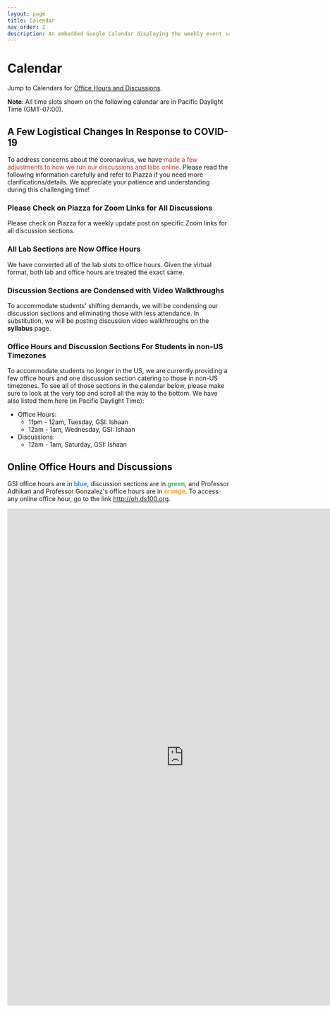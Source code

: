```yaml
---
layout: page
title: Calendar
nav_order: 2
description: An embedded Google Calendar displaying the weekly event schedule.
---
```


# Calendar

Jump to Calendars for [Office Hours and Discussions](#oh).

**Note**: All time slots shown on the following calendar are in Pacific Daylight Time (GMT-07:00).

<style>
.fc table {
  margin-bottom: 0;
}
</style>

## A Few Logistical Changes In Response to COVID-19

To address concerns about the coronavirus, we have <span style="color:#C0392B">made a few adjustments to how we run our discussions and labs online</span>. Please read the following information carefully and refer to Piazza if you need more clarifications/details. We appreciate your patience and understanding during this challenging time!

### Please Check on Piazza for Zoom Links for All Discussions

Please check on Piazza for a weekly update post on specific Zoom links for all discussion sections.

### All Lab Sections are Now Office Hours

We have converted all of the lab slots to office hours. Given the virtual format, both lab and office hours are treated the exact same.

### Discussion Sections are Condensed with Video Walkthroughs

To accommodate students' shifting demands, we will be condensing our discussion sections and eliminating those with less attendance. In substitution, we will be posting discussion video walkthroughs on the **syllabus** page.

### Office Hours and Discussion Sections For Students in non-US Timezones

To accommodate students no longer in the US, we are currently providing a few office hours and one discussion section catering to those in non-US timezones. To see all of those sections in the calendar below, please make sure to look at the very top and scroll all the way to the bottom. We have also listed them here (in Pacific Daylight Time):
- Office Hours:
  - 11pm - 12am, Tuesday, GSI: Ishaan
  - 12am - 1am, Wednesday, GSI: Ishaan
- Discussions:
  - 12am - 1am, Saturday, GSI: Ishaan


<a name = 'oh'></a>

## Online Office Hours and Discussions

<a name = 'loc'></a>

GSI office hours are in <span style="color:DodgerBlue">**blue**</span>, discussion sections are in <span style="color:MediumSeaGreen">**green**</span>, and Professor Adhikari and Professor Gonzalez's office hours are in <span style="color:Orange">**orange**</span>. To access any online office hour, go to the link <http://oh.ds100.org>.

<iframe src="https://calendar.google.com/calendar/embed?height=1125&amp;wkst=1&amp;bgcolor=%23ffffff&amp;ctz=America%2FLos_Angeles&amp;src=YmVya2VsZXkuZWR1XzFxOG1tNGxzaTRhdHZyYWlrdDZya2dsYzhnQGdyb3VwLmNhbGVuZGFyLmdvb2dsZS5jb20&amp;src=YmVya2VsZXkuZWR1Xzk1MnBocWl1bzBmZDRxdDcxNXBpODE5MWZjQGdyb3VwLmNhbGVuZGFyLmdvb2dsZS5jb20&amp;src=YmVya2VsZXkuZWR1X2t1MXZpYWFqZ2gxMTM3ZGY4bWU4ZDl0MnE0QGdyb3VwLmNhbGVuZGFyLmdvb2dsZS5jb20&amp;color=%2333B679&amp;color=%237986CB&amp;color=%23F09300&amp;title=%20&amp;mode=WEEK" style="border-width:0" width="800" height="1125" frameborder="0" scrolling="no"></iframe>
<br>
